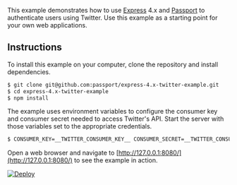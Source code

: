 This example demonstrates how to use [Express](http://expressjs.com/) 4.x and
[Passport](http://passportjs.org/) to authenticate users using Twitter.  Use
this example as a starting point for your own web applications.

## Instructions

To install this example on your computer, clone the repository and install
dependencies.

```bash
$ git clone git@github.com:passport/express-4.x-twitter-example.git
$ cd express-4.x-twitter-example
$ npm install
```

The example uses environment variables to configure the consumer key and
consumer secret needed to access Twitter's API.  Start the server with those
variables set to the appropriate credentials.

```bash
$ CONSUMER_KEY=__TWITTER_CONSUMER_KEY__ CONSUMER_SECRET=__TWITTER_CONSUMER_SECRET__ node server.js
```

Open a web browser and navigate to [http://127.0.0.1:8080/](http://127.0.0.1:8080/)
to see the example in action.


[![Deploy](https://www.herokucdn.com/deploy/button.svg)](https://heroku.com/deploy)
